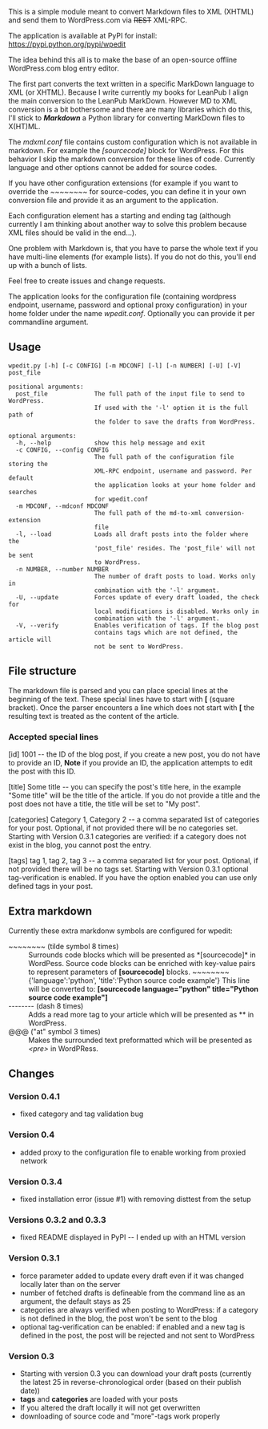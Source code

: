 This is a simple module meant to convert Markdown files to XML (XHTML) and send them to WordPress.com via ~~REST~~ XML-RPC.

The application is available at PyPI for install: https://pypi.python.org/pypi/wpedit

The idea behind this all is to make the base of an open-source offline WordPress.com blog entry editor.

The first part converts the text written in a specific MarkDown language to XML (or XHTML).
Because I write currently my books for LeanPub I align the main conversion to the LeanPub MarkDown.
However MD to XML conversion is a bit bothersome and there are many libraries which do this, I'll stick to ***Markdown*** a Python library for converting MarkDown files to X(HT)ML.

The *mdxml.conf* file contains custom configuration which is not available in markdown. For example the *[sourcecode]* block for WordPress. For this behavior I skip the markdown conversion for these lines of code.
Currently language and other options cannot be added for source codes.

If you have other configuration extensions (for example if you want to override the *~~~~~~~~* for source-codes, you can define it in your own conversion file and provide it as an argument to the application.

Each configuration element has a starting and ending tag (although currently I am thinking about another way to solve this problem because XML files should be valid in the end...).

One problem with Markdown is, that you have to parse the whole text if you have multi-line elements (for example lists). If you do not do this, you'll end up with a bunch of lists.

Feel free to create issues and change requests.

The application looks for the configuration file (containing wordpress endpoint, username, password and optional proxy configuration) in your home folder under the name *wpedit.conf*. Optionally you can provide it per commandline argument.


## Usage
    wpedit.py [-h] [-c CONFIG] [-m MDCONF] [-l] [-n NUMBER] [-U] [-V] post_file

    positional arguments:
      post_file             The full path of the input file to send to WordPress.
                            If used with the '-l' option it is the full path of
                            the folder to save the drafts from WordPress.

    optional arguments:
      -h, --help            show this help message and exit
      -c CONFIG, --config CONFIG
                            The full path of the configuration file storing the
                            XML-RPC endpoint, username and password. Per default
                            the application looks at your home folder and searches
                            for wpedit.conf
      -m MDCONF, --mdconf MDCONF
                            The full path of the md-to-xml conversion-extension
                            file
      -l, --load            Loads all draft posts into the folder where the
                            'post_file' resides. The 'post_file' will not be sent
                            to WordPress.
      -n NUMBER, --number NUMBER
                            The number of draft posts to load. Works only in
                            combination with the '-l' argument.
      -U, --update          Forces update of every draft loaded, the check for
                            local modifications is disabled. Works only in
                            combination with the '-l' argument.
      -V, --verify          Enables verification of tags. If the blog post
                            contains tags which are not defined, the article will
                            not be sent to WordPress.

## File structure
The markdown file is parsed and you can place special lines at the beginning of the text. These special lines have to start with **[** (square bracket). Once the parser encounters a line which does not start with **[** the resulting text is treated as the content of the article.

### Accepted special lines
[id] 1001 -- the ID of the blog post, if you create a new post, you do not have to provide an ID, **Note** if you provide an ID, the application attempts to edit the post with this ID.

[title] Some title -- you can specify the post's title here, in the example "Some title" will be the title of the article. If you do not provide a title and the post does not have a title, the title will be set to "My post".

[categories] Category 1, Category 2 -- a comma separated list of categories for your post. Optional, if not provided there will be no categories set. Starting with Version 0.3.1 categories are verified: if a category does not exist in the blog, you cannot post the entry.

[tags] tag 1, tag 2, tag 3 -- a comma separated list for your post. Optional, if not provided there will be no tags set. Starting with Version 0.3.1 optional tag-verification is enabled. If you have the option enabled you can use only defined tags in your post.

## Extra markdown
Currently these extra markdonw symbols are configured for wpedit:

<dl>
<dt>~~~~~~~~ (tilde symbol 8 times)</dt> <dd>Surrounds code blocks which will be presented as *[sourcecode]* in WordPess. Source code blocks can be enriched with key-value pairs to represent parameters of <b>[sourcecode]</b> blocks.
~~~~~~~~{'language':'python', 'title':'Python source code example'} This line will be converted to: <b>[sourcecode language="python" title="Python source code example"]</b></dd>

<dt>-------- (dash 8 times)</dt> <dd>Adds a read more tag to your article which will be presented as *<!--more-->* in WordPress.</dd>

<dt>@@@ ("at" symbol 3 times)</dt> <dd>Makes the surrounded text preformatted which will be presented as <i>&lt;pre&gt;</i> in WordPRess.</dd>
</dl>

## Changes

### Version 0.4.1

 * fixed category and tag validation bug

### Version 0.4

 * added proxy to the configuration file to enable working from proxied network

### Version 0.3.4

 * fixed installation error (issue #1) with removing disttest from the setup

### Versions 0.3.2 and 0.3.3

 * fixed README displayed in PyPI -- I ended up with an HTML version

### Version 0.3.1

 * force parameter added to update every draft even if it was changed locally later than on the server
 * number of fetched drafts is defineable from the command line as an argument, the default stays as 25
 * categories are always verified when posting to WordPress: if a category is not defined in the blog, the post won't be sent to the blog
 * optional tag-verification can be enabled: if enabled and a new tag is defined in the post, the post will be rejected and not sent to WordPress

### Version 0.3

 *  Starting with version 0.3 you can download your draft posts (currently the latest 25 in reverse-chronological order (based on their publish date))
 * **tags** and **categories** are loaded with your posts
 * If you altered the draft locally it will not get overwritten
 * downloading of source code and "more"-tags work properly
